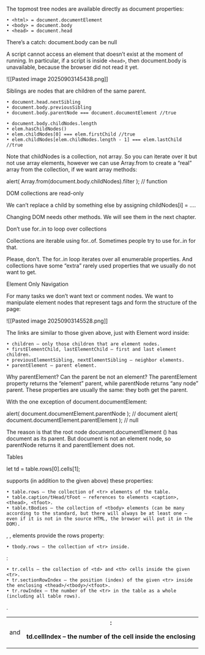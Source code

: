 The topmost tree nodes are available directly as document properties:
 
	• <html> = document.documentElement
	• <body> = document.body
	• <head> = document.head

There’s a catch: document.body can be null

A script cannot access an element that doesn’t exist at the moment of running. In particular, if a script is inside `<head>`, then document.body is unavailable, because the browser did not read it yet.


![[Pasted image 20250903145438.png]]

Siblings are nodes that are children of the same parent.

	• document.head.nextSibling
	• document.body.previousSibling
	• document.body.parentNode === document.documentElement //true
	
	• document.body.childNodes.length
	• elem.hasChildNodes()
	• elem.childNodes[0] === elem.firstChild //true
	• elem.childNodes[elem.childNodes.length - 1] === elem.lastChild //true

Note that childNodes is a collection, not array. So you can iterate over it but not use array elements, however we can use Array.from to create a “real” array from the collection, if we want array methods:

alert( Array.from(document.body.childNodes).filter ); // function


DOM collections are read-only

We can’t replace a child by something else by assigning childNodes[i] = ....
 
Changing DOM needs other methods. We will see them in the next chapter.

Don’t use for..in to loop over collections

Collections are iterable using for..of. Sometimes people try to use for..in for that.
 
Please, don’t. The for..in loop iterates over all enumerable properties. And collections have some “extra” rarely used properties that we usually do not want to get.

Element Only Navigation

For many tasks we don’t want text or comment nodes. We want to manipulate element nodes that represent tags and form the structure of the page:

![[Pasted image 20250903145528.png]]

The links are similar to those given above, just with Element word inside:
 
	• children – only those children that are element nodes.
	• firstElementChild, lastElementChild – first and last element children.
	• previousElementSibling, nextElementSibling – neighbor elements.
	• parentElement – parent element.

Why parentElement? Can the parent be not an element?
The parentElement property returns the “element” parent, while parentNode returns “any node” parent. These properties are usually the same: they both get the parent.
 
With the one exception of document.documentElement:
 
alert( document.documentElement.parentNode ); // document
alert( document.documentElement.parentElement ); // null

The reason is that the root node document.documentElement (<html>) has document as its parent. But document is not an element node, so parentNode returns it and parentElement does not.

Tables

let td = table.rows[0].cells[1];

<table> supports (in addition to the given above) these properties:
 
	• table.rows – the collection of <tr> elements of the table.
	• table.caption/tHead/tFoot – references to elements <caption>, <thead>, <tfoot>.
	• table.tBodies – the collection of <tbody> elements (can be many according to the standard, but there will always be at least one – even if it is not in the source HTML, the browser will put it in the DOM).

<thead>, <tfoot>, <tbody> elements provide the rows property:
 
	• tbody.rows – the collection of <tr> inside.

<tr>:
 
	• tr.cells – the collection of <td> and <th> cells inside the given <tr>.
	• tr.sectionRowIndex – the position (index) of the given <tr> inside the enclosing <thead>/<tbody>/<tfoot>.
	• tr.rowIndex – the number of the <tr> in the table as a whole (including all table rows).

<td> and <th>:
 
td.cellIndex – the number of the cell inside the enclosing <tr>.